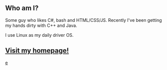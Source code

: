 ## Who am I?

Some guy who likes C#, bash and HTML/CSS/JS. Recently I've been getting my hands dirty with C++ and Java.

I use Linux as my daily driver OS.

## [Visit my homepage!](https://germanbread.github.io/)

[e](https://cdn.discordapp.com/attachments/184821797307285504/824377055999295548/sponchbub.mp4)
